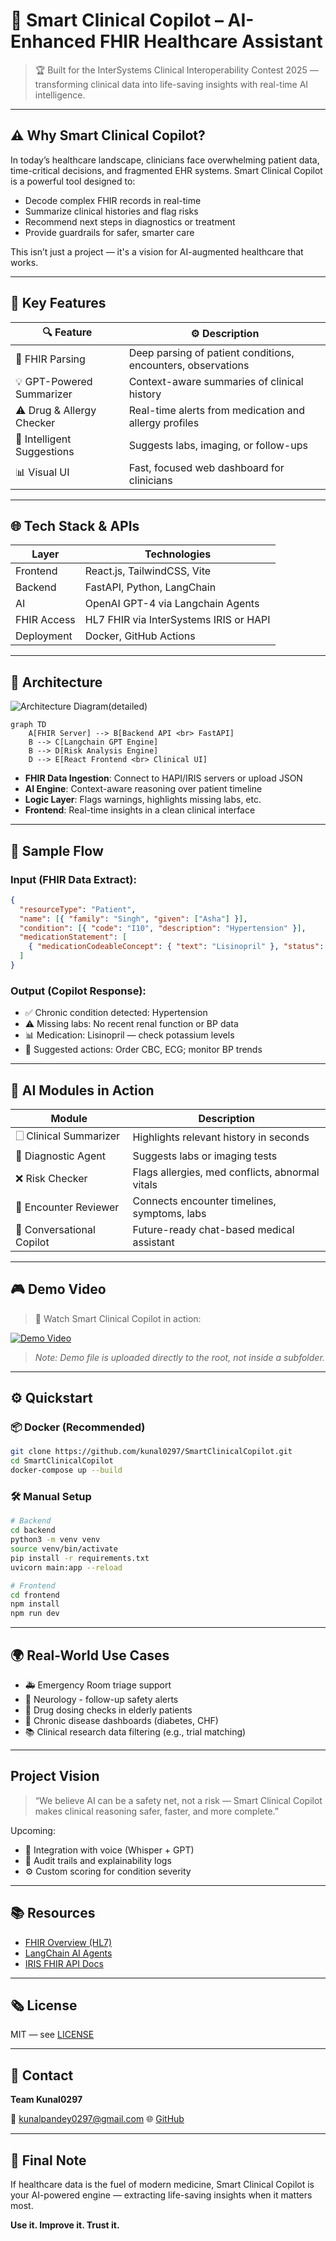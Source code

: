 # 🧠 Smart Clinical Copilot – AI-Enhanced FHIR Healthcare Assistant

> 🏆 Built for the InterSystems Clinical Interoperability Contest 2025 — transforming clinical data into life-saving insights with real-time AI intelligence.

---

## ⚠️ Why Smart Clinical Copilot?

In today’s healthcare landscape, clinicians face overwhelming patient data, time-critical decisions, and fragmented EHR systems. Smart Clinical Copilot is a powerful tool designed to:

* Decode complex FHIR records in real-time
* Summarize clinical histories and flag risks
* Recommend next steps in diagnostics or treatment
* Provide guardrails for safer, smarter care

This isn’t just a project — it's a vision for AI-augmented healthcare that works.

---

## 🎯 Key Features

| 🔍 Feature                 | ⚙️ Description                                               |
| -------------------------- | ------------------------------------------------------------ |
| 🧬 FHIR Parsing            | Deep parsing of patient conditions, encounters, observations |
| 💡 GPT-Powered Summarizer  | Context-aware summaries of clinical history                  |
| ⚠️ Drug & Allergy Checker  | Real-time alerts from medication and allergy profiles        |
| 🧠 Intelligent Suggestions | Suggests labs, imaging, or follow-ups                        |
| 📊 Visual UI               | Fast, focused web dashboard for clinicians                   |

---

## 🌐 Tech Stack & APIs

| Layer       | Technologies                           |
| ----------- | -------------------------------------- |
| Frontend    | React.js, TailwindCSS, Vite            |
| Backend     | FastAPI, Python, LangChain             |
| AI          | OpenAI GPT-4 via Langchain Agents      |
| FHIR Access | HL7 FHIR via InterSystems IRIS or HAPI |
| Deployment  | Docker, GitHub Actions                 |

---

## 🧠 Architecture
![Architecture Diagram(detailed)](https://raw.githubusercontent.com/kunal0297/SmartClinicalCopilot/main/image.png)

```mermaid
graph TD
    A[FHIR Server] --> B[Backend API <br> FastAPI]
    B --> C[Langchain GPT Engine]
    B --> D[Risk Analysis Engine]
    D --> E[React Frontend <br> Clinical UI]
```

* **FHIR Data Ingestion**: Connect to HAPI/IRIS servers or upload JSON
* **AI Engine**: Context-aware reasoning over patient timeline
* **Logic Layer**: Flags warnings, highlights missing labs, etc.
* **Frontend**: Real-time insights in a clean clinical interface

---

## 🧪 Sample Flow

### Input (FHIR Data Extract):

```json
{
  "resourceType": "Patient",
  "name": [{ "family": "Singh", "given": ["Asha"] }],
  "condition": [{ "code": "I10", "description": "Hypertension" }],
  "medicationStatement": [
    { "medicationCodeableConcept": { "text": "Lisinopril" }, "status": "active" }
  ]
}
```

### Output (Copilot Response):

* ✅ Chronic condition detected: Hypertension
* ⚠️ Missing labs: No recent renal function or BP data
* 📊 Medication: Lisinopril — check potassium levels
* 🧠 Suggested actions: Order CBC, ECG; monitor BP trends

---

## 🧠 AI Modules in Action

| Module                    | Description                                     |
| ------------------------- | ----------------------------------------------- |
| 🗌 Clinical Summarizer    | Highlights relevant history in seconds          |
| 🔬 Diagnostic Agent       | Suggests labs or imaging tests                  |
| ❌ Risk Checker            | Flags allergies, med conflicts, abnormal vitals |
| 📌 Encounter Reviewer     | Connects encounter timelines, symptoms, labs    |
| 💬 Conversational Copilot | Future-ready chat-based medical assistant       |

---


## 🎮 Demo Video

> 🎥 Watch Smart Clinical Copilot in action:

[![Demo Video](https://img.shields.io/badge/Watch%20Demo-%F0%9F%8E%A5-blue?style=for-the-badge)](./demo.mp4)

> *Note: Demo file is uploaded directly to the root, not inside a subfolder.*

---

## ⚙️ Quickstart

### 📦 Docker (Recommended)

```bash
git clone https://github.com/kunal0297/SmartClinicalCopilot.git
cd SmartClinicalCopilot
docker-compose up --build
```

### 🛠️ Manual Setup

```bash
# Backend
cd backend
python3 -m venv venv
source venv/bin/activate
pip install -r requirements.txt
uvicorn main:app --reload

# Frontend
cd frontend
npm install
npm run dev
```

---

## 🌍 Real-World Use Cases

* 🚑 Emergency Room triage support
* 🧠 Neurology - follow-up safety alerts
* 💊 Drug dosing checks in elderly patients
* 🏥 Chronic disease dashboards (diabetes, CHF)
* 📚 Clinical research data filtering (e.g., trial matching)

---

##  Project Vision

> “We believe AI can be a safety net, not a risk — Smart Clinical Copilot makes clinical reasoning safer, faster, and more complete.”

Upcoming:

* 🔮 Integration with voice (Whisper + GPT)
* 📜 Audit trails and explainability logs
* ⚙️ Custom scoring for condition severity

---

## 📚 Resources

* [FHIR Overview (HL7)](https://www.hl7.org/fhir/overview.html)
* [LangChain AI Agents](https://docs.langchain.com/)
* [IRIS FHIR API Docs](https://docs.intersystems.com/irislatest/csp/docbook/Doc.View.cls?KEY=FHIR)

---

## 🗞️ License

MIT — see [LICENSE](./LICENSE)

---

## 💬 Contact

**Team Kunal0297**

📧 kunalpandey0297@gmail.com
🌐 [GitHub](https://github.com/kunal0297/SmartClinicalCopilot)

---

## 🏑 Final Note

If healthcare data is the fuel of modern medicine, Smart Clinical Copilot is your AI-powered engine — extracting life-saving insights when it matters most.

**Use it. Improve it. Trust it.**
